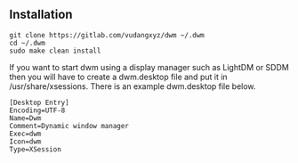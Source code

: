 ## Installation
```
git clone https://gitlab.com/vudangxyz/dwm ~/.dwm
cd ~/.dwm
sudo make clean install
```
If you want to start dwm using a display manager such as LightDM or SDDM then you will have to create a dwm.desktop file and put it in /usr/share/xsessions. There is an example dwm.desktop file below.
```
[Desktop Entry]
Encoding=UTF-8
Name=Dwm
Comment=Dynamic window manager
Exec=dwm
Icon=dwm
Type=XSession
```
